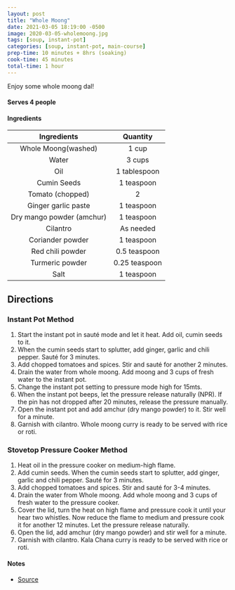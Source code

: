 ```yaml
---
layout: post
title: "Whole Moong"
date: 2021-03-05 18:19:00 -0500
image: 2020-03-05-wholemoong.jpg
tags: [soup, instant-pot]
categories: [soup, instant-pot, main-course]
prep-time: 10 minutes + 8hrs (soaking)
cook-time: 45 minutes
total-time: 1 hour
---
```


Enjoy some whole moong dal!

#### Serves 4 people

#### Ingredients

|        Ingredients        |    Quantity   |
|:-------------------------:|:-------------:|
|      Whole Moong(washed)  |     1 cup     |
|          Water            |     3 cups    |
|            Oil            |  1 tablespoon |
|        Cumin Seeds        |   1 teaspoon  |
|      Tomato (chopped)     |       2       |
|    Ginger garlic paste    |   1 teaspoon  |
| Dry mango powder (amchur) |   1 teaspoon  |
|          Cilantro         |   As needed   |
|      Coriander powder     |  1 teaspoon   |
|      Red chili powder     |  0.5 teaspoon |
|      Turmeric powder      | 0.25 teaspoon |
|            Salt           |   1 teaspoon  |

## Directions

### Instant Pot Method

1. Start the instant pot in sauté mode and let it heat. Add oil, cumin seeds to it.
2. When the cumin seeds start to splutter, add ginger, garlic and chili pepper. Sauté for 3 minutes.
3. Add chopped tomatoes and spices. Stir and sauté for another 2 minutes.
4. Drain the  water from whole moong. Add moong and 3 cups of fresh water to the instant pot.
5. Change the instant pot setting to pressure mode high for 15mts.
6. When the instant pot beeps, let the pressure release naturally (NPR). If the pin has not dropped after 20 minutes, release the pressure manually.
7. Open the instant pot and add amchur (dry mango powder) to it. Stir well for a minute.
8. Garnish with cilantro. Whole moong curry is ready to be served with rice or roti.

### Stovetop Pressure Cooker Method

1. Heat oil in the pressure cooker on medium-high flame. 
2. Add cumin seeds. When the cumin seeds start to splutter, add ginger, garlic and chili pepper. Sauté for 3 minutes.
3. Add chopped tomatoes and spices. Stir and sauté for 3-4 minutes.
4. Drain the water from Whole moong. Add whole moong and 3 cups of fresh water to the pressure cooker.
5. Cover the lid, turn the heat on high flame and pressure cook it until your hear two whistles. Now reduce the flame to medium and pressure cook it for another 12 minutes. Let the pressure release naturally. 
6. Open the lid, add amchur (dry mango powder) and stir well for a minute.
7. Garnish with cilantro. Kala Chana curry is ready to be served with rice or roti. 

#### Notes

* [Source](https://pipingpotcurry.com/green-moong-dal-pressure-cooker/)
